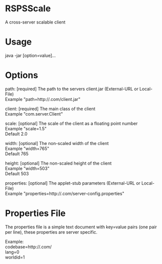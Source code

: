 # RSPSScale

A cross-server scalable client

# Usage
  java -jar <jar> [option=value]...

# Options

  path:       [required] The path to the servers client.jar (External-URL or Local-File)<br>
              Example "path=http://<server>.com/client.jar"

  client:     [required] The main class of the client<br>
              Example "com.server.Client"

  scale:      [optional] The scale of the client as a floating point number<br>
              Example "scale=1.5"<br>
              Default  2.0

  width:      [optional] The non-scaled width of the client<br>
              Example "width=765"<br>
              Default  765

  height:     [optional] The non-scaled height of the client<br>
              Example "width=503"<br>
              Default 503

  properties: [optional] The applet-stub parameters (External-URL or Local-File)<br>
              Example "properties=http://<server>.com/server-config.properties"

# Properties File

  The properties file is a simple text document with key=value pairs (one pair per line),
  these properties are server specific.

  Example:<br>
   codebase=http://<server>.com/<br>
   lang=0<br>
   worldid=1<br>
